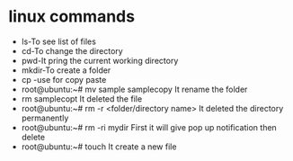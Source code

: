 # linux commands
* ls-To see list of files
* cd-To change the directory
* pwd-It pring the current working directory
* mkdir-To create a folder
* cp <source> <destination>  -use for copy paste
* root@ubuntu:~# mv sample samplecopy  It rename the folder
* rm samplecopt It deleted the file
* root@ubuntu:~# rm -r <folder/directory name>  It deleted the directory permanently
* root@ubuntu:~# rm -ri mydir  First it will give pop up notification then delete
* root@ubuntu:~# touch <file name> It create a new file
